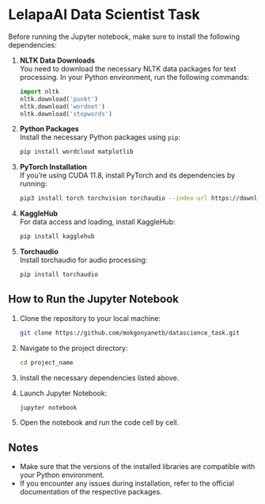 # LelapaAI Data Scientist Task

Before running the Jupyter notebook, make sure to install the following dependencies:

1. **NLTK Data Downloads**  
   You need to download the necessary NLTK data packages for text processing. In your Python environment, run the following commands:

   ```python
   import nltk
   nltk.download('punkt')
   nltk.download('wordnet')
   nltk.download('stopwords')
   ```

2. **Python Packages**  
   Install the necessary Python packages using `pip`:

   ```bash
   pip install wordcloud matplotlib
   ```

3. **PyTorch Installation**  
   If you’re using CUDA 11.8, install PyTorch and its dependencies by running:

   ```bash
   pip3 install torch torchvision torchaudio --index-url https://download.pytorch.org/whl/cu118
   ```

4. **KaggleHub**  
   For data access and loading, install KaggleHub:

   ```bash
   pip install kagglehub
   ```

5. **Torchaudio**  
   Install torchaudio for audio processing:

   ```bash
   pip install torchaudio
   ```

## How to Run the Jupyter Notebook

1. Clone the repository to your local machine:

   ```bash
   git clone https://github.com/mokgonyanetb/datascience_task.git
   ```

2. Navigate to the project directory:

   ```bash
   cd project_name
   ```

3. Install the necessary dependencies listed above.

4. Launch Jupyter Notebook:

   ```bash
   jupyter notebook
   ```

5. Open the notebook and run the code cell by cell.

## Notes

- Make sure that the versions of the installed libraries are compatible with your Python environment.
- If you encounter any issues during installation, refer to the official documentation of the respective packages.